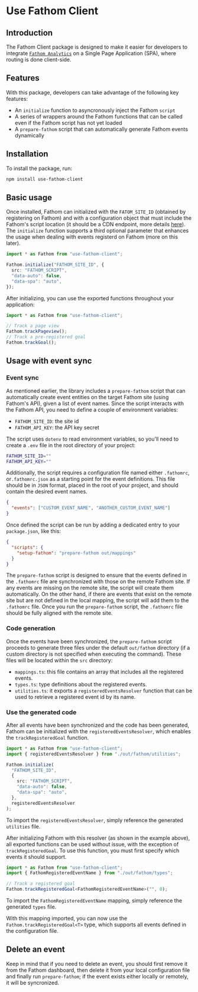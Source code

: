 # Use Fathom Client

## Introduction

The Fathom Client package is designed to make it easier for developers to integrate [`Fathom Analytics`](https://usefathom.com) on a Single Page Application (SPA), where routing is done client-side.

## Features

With this package, developers can take advantage of the following key features:

- An `initialize` function to asyncronously inject the Fathom `script`
- A series of wrappers around the Fathom functions that can be called even if the Fathom script has not yet loaded
- A `prepare-fathom` script that can automatically generate Fathom events dynamically

## Installation

To install the package, run:

```sh
npm install use-fathom-client
```

## Basic usage

Once installed, Fathom can initialized with the `FATOM_SITE_ID` (obtained by registering on Fathom) and with a configuration object that must include the Fathom's script location (it should be a CDN endpoint, more details [here](https://usefathom.com/docs/script/embed)). The `initialize` function supports a third optional parameter that enhances the usage when dealing with events registerd on Fathom (more on this later).

```ts
import * as Fathom from "use-fathom-client";

Fathom.initialize("FATHOM_SITE_ID", {
  src: "FATHOM_SCRIPT",
  "data-auto": false,
  "data-spa": "auto",
});
```

After initializing, you can use the exported functions throughout your application:

```ts
import * as Fathom from "use-fathom-client";

// Track a page view
Fathom.trackPageview();
// Track a pre-registered goal
Fathom.trackGoal();
```

## Usage with event sync

### Event sync

As mentioned earlier, the library includes a `prepare-fathom` script that can automatically create event entities on the target Fathom site (using Fathom's API), given a list of event names. Since the script interacts with the Fathom API, you need to define a couple of environment variables:

- `FATHOM_SITE_ID`: the site id
- `FATHOM_API_KEY`: the API key secret

The script uses `dotenv` to read environment variables, so you'll need to create a `.env` file in the root directory of your project:

```sh
FATHOM_SITE_ID=""
FATHOM_API_KEY=""
```

Additionally, the script requires a configuration file named either `.fathomrc`, or`.fathomrc.json` as a starting point for the event definitions. This file should be in `JSON` format, placed in the root of your project, and should contain the desired event names.

```json
{
  "events": ["CUSTOM_EVENT_NAME", "ANOTHER_CUSTOM_EVENT_NAME"]
}
```

Once defined the script can be run by adding a dedicated entry to your `package.json`, like this:

```json
{
  "scripts": {
    "setup-fathom": "prepare-fathom out/mappings"
  }
}
```

The `prepare-fathom` script is designed to ensure that the events defined in the `.fathomrc` file are synchronized with those on the remote Fathom site. If any events are missing on the remote site, the script will create them automatically. On the other hand, if there are events that exist on the remote site but are not defined in the local mapping, the script will add them to the `.fathomrc` file. Once you run the `prepare-fathom` script, the `.fathomrc` file should be fully aligned with the remote site.

### Code generation

Once the events have been synchronized, the `prepare-fathom` script proceeds to generate three files under the default `out/fathom` directory (if a custom directory is not specified when executing the command). These files will be located within the `src` directory:

- `mappings.ts`: this file contains an array that includes all the registered events.
- `types.ts`: type definitions about the registered events.
- `utilities.ts`: it exports a `registeredEventsResolver` function that can be used to retrieve a registered event id by its name.

### Use the generated code

After all events have been synchronized and the code has been generated, Fathom can be initialized with the `registeredEventsResolver`, which enables the `trackRegisteredGoal` function.

```ts
import * as Fathom from "use-fathom-client";
import { registeredEventsResolver } from "./out/fathom/utilities";

Fathom.initialize(
  "FATHOM_SITE_ID",
  {
    src: "FATHOM_SCRIPT",
    "data-auto": false,
    "data-spa": "auto",
  },
  registeredEventsResolver
);
```

To import the `registeredEventsResolver`, simply reference the generated `utilities` file.

After initializing Fathom with this resolver (as shown in the example above), all exported functions can be used without issue, with the exception of `trackRegisteredGoal`. To use this function, you must first specify which events it should support.

```ts
import * as Fathom from "use-fathom-client";
import { FathomRegisteredEventName } from "./out/fathom/types";

// Track a registered goal
Fathom.trackRegisteredGoal<FathomRegisteredEventName>("", 0);
```

To import the `FathomRegisteredEventName` mapping, simply reference the generated `types` file.

With this mapping imported, you can now use the `Fathom.trackRegisteredGoal<T>` type, which supports all events defined in the configuration file.

## Delete an event

Keep in mind that if you need to delete an event, you should first remove it from the Fathom dashboard, then delete it from your local configuration file and finally run `prepare-fathom`; if the event exists either locally or remotely, it will be syncronized.
